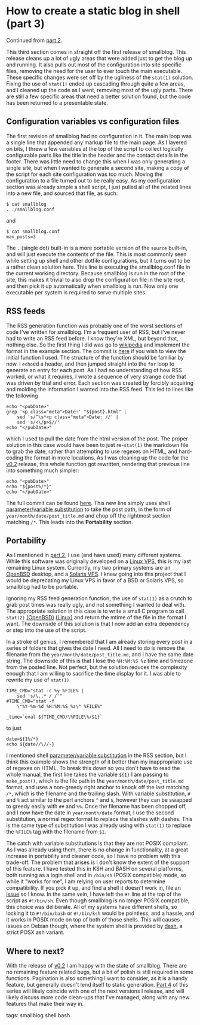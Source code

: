 # How to create a static blog in shell (part 3)

Continued from [part 2](http://mnetic.ch/blog/2013/08/18/smallblog_howto_part_2.md.html).

This third section comes in straight off the first release of smallblog. This release cleans up a lot of ugly areas that were added just to get the blog up and running. It also pulls out most of the configuration into site specific files, removing the need for the user to ever touch the main executable. These specific changes were set off by the ugliness of the `stat(1)` solution. Fixing the use of `stat(1)` ended up cascading through quite a few areas, and I cleaned up the code as I went, removing most of the ugly parts. There are still a few specific areas that need a better solution found, but the code has been returned to a presentable state.

## Configuration variables vs configuration files
The first revision of smallblog had no configuration in it. The main loop was a single line that appended any markup file to the main page. As I layered on bits, I threw a few variables at the top of the script to collect logically configurable parts like the title in the header and the contact details in the footer. There was little need to change this when I was only generating a single site, but when I wanted to generate a second site, making a copy of the script for each site configuration was too much. Moving the configuration to a file turned out to be really easy. As my configuration section was already simple a shell script, I just pulled all of the related lines into a new file, and sourced that file, as such:

    $ cat smallblog
    . ./smallblog.conf

and

    $ cat smallblog.conf
    max_posts=3

The `.` (single dot) built-in is a more portable version of the `source` built-in, and will just execute the contents of the file. This is most commonly seen while setting up shell and other dotfile configurations, but it turns out to be a rather clean solution here. This line is executing the smallblog.conf file in the current working directory. Because smallblog is run in the root of the site, this makes it trivial to also drop the configuration file in the site root, and then pick it up automatically when smallblog is run. Now only one executable per system is required to serve multiple sites.

## RSS feeds
The RSS generation function was probably one of the worst sections of code I've written for smallblog. I'm a frequent user of RSS, but I've never had to write an RSS feed before. I know they're XML, but beyond that, nothing else. So the first thing I did was go to [wikipedia](https://en.wikipedia.org/wiki/RSS) and implement the format in the example section. The commit is [here](https://github.com/abyxcos/smallblog/commit/df944ab4d9518cc956748dd99a42155d3b6d3153#diff-65be323c984cb0bef3372e71fc23b2f2R120) if you wish to view the initial function I used. The structure of the function should be familiar by now. I `echo`ed a header, and then jumped straight into the `for` loop to generate an entry for each post. As I had no understanding of how RSS worked, or what it requires, I wrote a sequence of very strange code that was driven by trial and error. Each section was created by forcibly acquiring and molding the information I wanted into the RSS feed. This led to lines like the following

    echo "<pubDate>"
    grep '<p class="meta">Date:' "${post}.html" |
        sed 's/^\s*<p class="meta">Date: //' |
        sed 's/<\/p>$//'
    echo "</pubDate>"

which I used to pull the date from the html version of the post. The proper solution in this case would have been to just re-`stat(1)` the markdown file to grab the date, rather than attempting to use regexes on HTML, and hard-coding the format in more locations. As I was cleaning up the code for the [v0.2](http://mnetic.ch/blog/2015/02/08/smallblog_v0.2.md.html) release, this whole function got rewritten, rendering that previous line into something much simpler:

    echo "<pubDate>"
    echo "${post%/*}"
    echo "</pubDate>"

The full commit can be found [here](https://github.com/abyxcos/smallblog/commit/7f62cb0c43879a8c0ccb237ed8aa28a1dd53b5d4#diff-65be323c984cb0bef3372e71fc23b2f2R129). This new line simply uses shell [parameter/variable substitution](http://www.tldp.org/LDP/abs/html/parameter-substitution.html) to take the post path, in the form of `year/month/date/post_title.md` and chop off the rightmost section matching `/*`. This leads into the **Portability** section.

## Portability
As I mentioned in [part 2](http://mnetic.ch/blog/2013/08/18/smallblog_howto_part_2.md.html), I use (and have used) many different systems. While this software was originally developed on a [Linux VPS](http://prgmr.com/xen/), this is my last remaining Linux system. Currently, my two primary systems are an [OpenBSD](http://www.openbsd.org/) desktop, and a [Solaris VPS](https://www.joyent.com/). I knew going into this project that I would be deprecating my Linux VPS in favor of a BSD or Solaris VPS, so smallblog had to be portable.

Ignoring my RSS feed generation function, the use of `stat(1)` as a crutch to grab post times was really ugly, and not something I wanted to deal with. The appropriate solution in this case is to write a small C program to call `stat(2)` [(OpenBSD)](http://www.openbsd.org/cgi-bin/man.cgi/OpenBSD-current/man2/S_ISBLK.2?query=stat&sec=2) [(Linux)](http://linux.die.net/man/2/stat) and return the mtime of the file in the format I want. The downside of this solution is that I now add an extra dependency or step into the use of the script.

In a stroke of genius, I remembered that I am already storing every post in a series of folders that gives the date I need. All I need to do is remove the filename from the `year/month/date/post_title.md`, and I have the same date string. The downside of this is that I lose the `%H:%M:%S %z` time and timezone from the posted line. Not perfect, but the solution reduces the complexity enough that I am willing to sacrifice the time display for it. I was able to rewrite my use of `stat(1)`

    TIME_CMD="stat -c %y %FILE% |
        sed 's/\..* / /'"
    #TIME_CMD="stat -f
        \"%Y-%m-%d %H:%M:%S %z\" %FILE%"

    _time=`eval ${TIME_CMD/\%FILE\%/$1}`

to just

    date=${1%/*}
    echo ${date//\//-}

I mentioned shell [parameter/variable substitution](http://www.tldp.org/LDP/abs/html/parameter-substitution.html) in the RSS section, but I think this example shows the strength of it better than my inappropriate use of regexes on HTML. To break this down so you don't have to read the whole manual, the first line takes the variable `${1}` I am passing to `make_post()`, which is the file path in the `year/month/date/post_title.md` format, and uses a non-greedy right anchor to knock off the last matching `/*`, which is the filename and the trailing slash. With variable substitution, `#` and `%` act similar to the perl anchors `^` and `$`, however they can be swapped to greedy easily with `##` and `%%`. Once the filename has been chopped off, and I now have the date in `year/month/date` format, I use the second substitution, a normal regex format to replace the slashes with dashes. This is the same type of substitution I was already using with `stat(1)`  to replace the `%FILE%` tag with the filename from `$1`.

The catch with variable substitutions is that they are not POSIX compliant. As I was already using them, there is no change in functionality, at a great increase in portability and cleaner code, so I have no problem with this trade-off. The problem that arises is I don't know the extent of the support of this feature. I have tested this in KSH and BASH on several platforms, both running as a login shell and in `/bin/sh` (POSIX compatible) mode, so while it "works for me", I am relying on user reports to determine compatibility. If you pick it up, and find a shell it doesn't work in, file an [issue](https://github.com/abyxcos/smallblog/issues) so I know. In the same vein, I have left the `#!` line at the top of the script as `#!/bin/sh`. Even though smallblog is no longer POSIX compatible, this choice was deliberate. All of my systems have different shells, so locking it to `#!/bin/bash` or `#!/bin/ksh` would be pointless, and a hassle, and it works in POSIX mode on top of both of those shells. This will causes issues on Debian though, where the system shell is provided by [dash](https://en.wikipedia.org/wiki/Almquist_shell), a strict POSX ash variant.

## Where to next?
With the release of [v0.2](http://mnetic.ch/blog/2015/02/08/smallblog_v0.2.md.html) I am happy with the state of smallblog. There are no remaining feature related bugs, but a bit of polish is still required in some functions. Pagination is also something I want to consider, as it is a handy feature, but generally doesn't lend itself to static generation. [Part 4](http://mnetic.ch/blog/2015/09/10/smallblog_howto_part_4.md.html) of this series will likely coincide with one of the next versions I release, and will likely discuss more code clean-ups that I've managed, along with any new features that make their way in.

tags: smallblog shell bash
